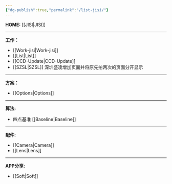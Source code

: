```yaml
---
{"dg-publish":true,"permalink":"/list-jisi/"}
---
```



**HOME:** [[JISI\|JISI]]

---
**工作：**
- [[Work-jisi\|Work-jisi]]        
- [[List\|List]]
- [[CCD-Update\|CCD-Update]] 
- [[SZSL\|SZSL]] 深圳盛凌增加页面并将原先拍两次的页面分开显示

---
**方案：**
- [[Options\|Options]]

---
**算法:**  
- 四点基准 [[Baseline\|Baseline]]

---
**配件:**
- [[Camera\|Camera]]
- [[Lens\|Lens]]

---
**APP分享:** 
- [[Soft\|Soft]]  